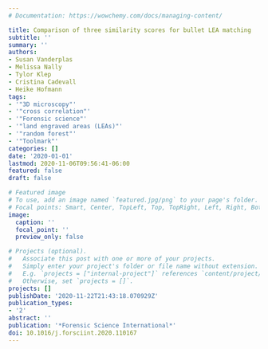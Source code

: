```yaml
---
# Documentation: https://wowchemy.com/docs/managing-content/

title: Comparison of three similarity scores for bullet LEA matching
subtitle: ''
summary: ''
authors:
- Susan Vanderplas
- Melissa Nally
- Tylor Klep
- Cristina Cadevall
- Heike Hofmann
tags:
- '"3D microscopy"'
- '"cross correlation"'
- '"Forensic science"'
- '"land engraved areas (LEAs)"'
- '"random forest"'
- '"Toolmark"'
categories: []
date: '2020-01-01'
lastmod: 2020-11-06T09:56:41-06:00
featured: false
draft: false

# Featured image
# To use, add an image named `featured.jpg/png` to your page's folder.
# Focal points: Smart, Center, TopLeft, Top, TopRight, Left, Right, BottomLeft, Bottom, BottomRight.
image:
  caption: ''
  focal_point: ''
  preview_only: false

# Projects (optional).
#   Associate this post with one or more of your projects.
#   Simply enter your project's folder or file name without extension.
#   E.g. `projects = ["internal-project"]` references `content/project/deep-learning/index.md`.
#   Otherwise, set `projects = []`.
projects: []
publishDate: '2020-11-22T21:43:18.070929Z'
publication_types:
- '2'
abstract: ''
publication: '*Forensic Science International*'
doi: 10.1016/j.forsciint.2020.110167
---
```

